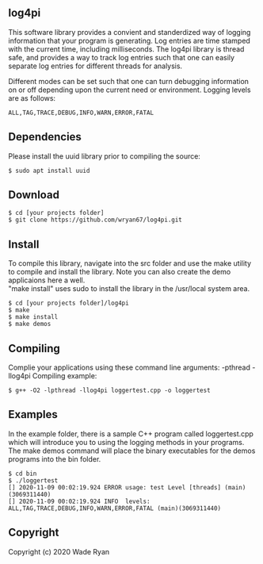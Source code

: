 log4pi
------

This software library provides a convient and standerdized way of logging information 
that your program is generating. Log entries are time stamped with the current time, 
including milliseconds. The log4pi library is thread safe, and provides a way to track log
entries such that one can easily separate log entries for different threads for analysis.

Different modes can be set such that one can turn debugging information on or off 
depending upon the current need or environment.  Logging levels are as follows:

    ALL,TAG,TRACE,DEBUG,INFO,WARN,ERROR,FATAL

## Dependencies
Please install the uuid library prior to compiling the source:

    $ sudo apt install uuid

## Download

    $ cd [your projects folder]
    $ git clone https://github.com/wryan67/log4pi.git

## Install
To compile this library, navigate into the src folder and use the make utility to compile 
and install the library.  Note you can also create the demo applicaions here a well.  
"make install" uses sudo to install the library in the /usr/local system area.

    $ cd [your projects folder]/log4pi
    $ make 
    $ make install
    $ make demos

## Compiling
Complie your applications using these command line arguments: -pthread -llog4pi
Compiling example:

    $ g++ -O2 -lpthread -llog4pi loggertest.cpp -o loggertest


## Examples
In the example folder, there is a sample C++ program called loggertest.cpp which 
will introduce you to using the logging methods in your programs.  The make demos 
command will place the binary executables for the demos programs into the bin folder.

    $ cd bin
    $ ./loggertest 
    [] 2020-11-09 00:02:19.924 ERROR usage: test Level [threads] (main)(3069311440)
    [] 2020-11-09 00:02:19.924 INFO  levels: ALL,TAG,TRACE,DEBUG,INFO,WARN,ERROR,FATAL (main)(3069311440)



## Copyright

Copyright (c) 2020 Wade Ryan
